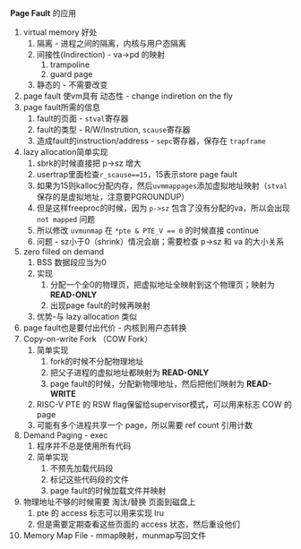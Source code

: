 
**Page Fault** 的应用

1. virtual memory 好处
   1. 隔离 - 进程之间的隔离，内核与用户态隔离
   2. 间接性(Indirection) - va->pd 的映射
      1. trampoline 
      2. guard page
   3. 静态的 - 不需要改变
2. page fault 使vm具有 动态性 - change indiretion on the fly
3. page fault所需的信息
   1. fault的页面 - `stval`寄存器
   2. fault的类型 - R/W/Instrution, `scause`寄存器
   3. 造成fault的instruction/address - `sepc`寄存器，保存在 `trapframe` 
4. lazy allocation简单实现
   1. sbrk的时候直接把 p->sz 增大
   2. usertrap里面检查`r_scause==15`，15表示store page fault
   3. 如果为15则kalloc分配内存，然后`uvmmappages`添加虚拟地址映射（`stval`保存的是虚拟地址，注意要PGROUNDUP）
   4. 但是这样freeproc的时候，因为 `p->sz` 包含了没有分配的va，所以会出现 `not mapped` 问题
   5. 所以修改 `uvmunmap` 在 `*pte & PTE_V == 0` 的时候直接 continue
   6. 问题 - sz小于0（shrink）情况会崩；需要检查 p->sz 和 va 的大小关系
5. zero filled on demand
   1. BSS 数据段应当为0
   2. 实现
      1. 分配一个全0的物理页，把虚拟地址全映射到这个物理页；映射为 **READ-ONLY**
      2. 出现page fault的时候再映射
   3. 优势-与 lazy allocation 类似
6. page fault也是要付出代价 - 内核到用户态转换
7. Copy-on-write Fork （COW Fork）
   1. 简单实现
      1. fork的时候不分配物理地址
      2. 把父子进程的虚拟地址都映射为 **READ-ONLY**
      3. page fault的时候，分配新物理地址，然后把他们映射为 **READ-WRITE**
   2. RISC-V PTE 的 RSW flag保留给supervisor模式，可以用来标志 COW 的page
   3. 可能有多个进程共享一个 page，所以需要 ref count 引用计数
8. Demand Paging - exec
   1. 程序并不总是使用所有代码
   2. 简单实现
      1. 不预先加载代码段
      2. 标记这些代码段的文件
      3. page fault的时候加载文件并映射
9. 物理地址不够的时候需要 淘汰/替换 页面到磁盘上
   1. pte 的 access 标志可以用来实现 lru
   2. 但是需要定期查看这些页面的 access 状态，然后重设他们
10. Memory Map File - mmap映射，munmap写回文件